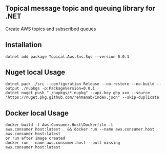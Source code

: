 ## Topical message topic and queuing library for .NET
Create AWS topics and subscribed queues

## Installation
```
dotnet add package Topical.Aws.Sns.Sqs --version 0.0.1
```
## Nuget local Usage
```
dotnet pack ./src --configuration Release --no-restore --no-build --output ./nupkgs -p:PackageVersion=0.0.1
dotnet nuget push "./nupkgs/*.nupkg" --api-key ghp_xxx --source "https://nuget.pkg.github.com/rehmanab/index.json" --skip-duplicate
```

## Docker local Usage
```
docker build -f Aws.Consumer.Host\Dockerfile -t aws.consumer.host:latest . && docker run --name aws.consumer.host aws.consumer.host:latest
or run after image created
docker run --name aws.consumer.host --pull missing aws.consumer.host:latest
```